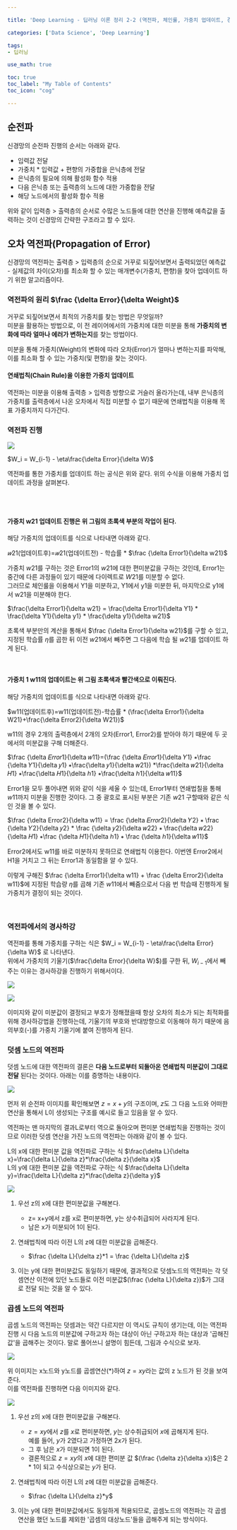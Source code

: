 ```yaml
---

title: 'Deep Learning - 딥러닝 이론 정리 2-2 (역전파, 체인룰, 가중치 업데이트, 경사하강법)'

categories: ['Data Science', 'Deep Learning']

tags: 
- 딥러닝

use_math: true

toc: true
toc_label: "My Table of Contents"
toc_icon: "cog"

---
```


## 순전파

신경망의 순전파 진행의 순서는 아래와 같다.  
* 입력값 전달  
* 가중치 * 입력값 + 편향의 가중합을 은닉층에 전달  
* 은닉층의 필요에 의해 활성화 함수 적용  
* 다음 은닉층 또는 출력층의 노드에 대한 가중합을 전달  
* 해당 노드에서의 활성화 함수 적용  

위와 같이 입력층 > 출력층의 순서로 수많은 노드들에 대한 연산을 진행해 예측값을 출력하는 것이 신경망의 간략한 구조라고 할 수 있다.   

## 오차 역전파(Propagation of Error)  

신경망의 역전파는 출력층 > 입력층의 순으로 거꾸로 되짚어보면서 출력되었던 예측값 - 실제값의 차이(오차)를 최소화 할 수 있는 매개변수(가중치, 편향)을 찾아 업데이트 하기 위한 알고리즘이다.  

### 역전파의 원리 $\frac {\delta Error}{\delta Weight}$  
거꾸로 되짚어보면서 최적의 가중치를 찾는 방법은 무엇일까?   
미분을 활용하는 방법으로, 이 전 레이어에서의 가중치에 대한 미분을 통해 **가중치의 변화에 따라 얼마나 에러가 변하는지**를 찾는 방법이다.  

미분을 통해 가중치(Weight)의 변화에 따라 오차(Error)가 얼마나 변하는지를 파악해, 이를 최소화 할 수 있는 가중치(및 편향)을 찾는 것이다.  

#### 연쇄법칙(Chain Rule)을 이용한 가중치 업데이트  

역전파는 미분을 이용해 출력층 > 입력층 방향으로 거슬러 올라가는데, 내부 은닉층의 가중치를 출력층에서 나온 오차에서 직접 미분할 수 없기 때문에 연쇄법칙을 이용해 목표 가중치까지 다가간다.   


### 역전파 진행  

![](https://images.velog.io/images/dlskawns/post/50b7531d-ae00-4bf6-a354-9883c45966c0/image.png)  

$W_i = W_{i-1} - \eta\frac{\delta Error}{\delta W}$  


역전파를 통한 가중치를 업데이트 하는 공식은 위와 같다. 위의 수식을 이용해 가중치 업데이트 과정을 살펴본다.  


<br>
<br>

#### 가중치 w21 업데이트 진행은 위 그림의 초록색 부분의 작업이 된다.  
해당 가중치의 업데이트를 식으로 나타내면 아래와 같다.  

$𝑤21$(업데이트후)=$𝑤21$(업데이트전) - 학습률 * $\frac {\delta Error1}{\delta w21}$  

가중치 $w21$를 구하는 것은 Error1의 $w21$에 대한 편미분값을 구하는 것인데, Error1는 중간에 다른 과정들이 있기 때문에 다이렉트로 $W21$를 미분할 수 없다.  
그러므로 체인룰을 이용해서 Y1을 미분하고, Y1에서 y1을 미분한 뒤, 마지막으로 y1에서 w21을 미분해야 한다.  


$\frac{\delta Error1}{\delta w21} =  \frac{\delta Error1}{\delta Y1} * \frac{\delta Y1}{\delta y1} * \frac{\delta y1}{\delta w21}$



초록색 부분만의 계산을 통해서 $\frac {\delta Error1}{\delta w21}$를 구할 수 있고, 지정된 학습률 $\eta$를 곱한 뒤 이전 $w21$에서 빼주면 그 다음에 학습 될  $w21$를 업데이트 하게 된다.  

<br>


#### 가중치 1 w11의 업데이트는 위 그림 초록색과 빨간색으로 이뤄진다.   
해당 가중치의 업데이트를 식으로 나타내면 아래와 같다.  

$w11(업데이트후)=w11(업데이트전)-학습률 * (\frac{\delta Error1}{\delta W21}+\frac{\delta Error2}{\delta W21})$

w11의 경우 2개의 출력층에서 2개의 오차(Error1, Error2)를 받아야 하기 때문에 두 곳에서의 미분값을 구해 더해준다.  

$\frac {\delta 𝐸𝑟𝑟𝑜𝑟1}{\delta 𝑤11}=(\frac {\delta 𝐸𝑟𝑟𝑜𝑟1}{\delta 𝑌1}  ∗\frac {\delta 𝑌1}{\delta 𝑦1}  ∗\frac{\delta 𝑦1}{\delta 𝑤21}) *\frac{\delta 𝑤21}{\delta 𝐻1}  ∗\frac{\delta 𝐻1}{\delta ℎ1}  ∗\frac{\delta ℎ1}{\delta 𝑤11}$  

Error1을 모두 풀어내면 위와 같이 식을 세울 수 있는데, Error1부터 연쇄법칠을 통해 $w11$까지 미분을 진행한 것이다. 그 중 괄호로 표시된 부분은 기존 $w21$ 구할때와 같은 식인 것을 볼 수 있다.  


$\frac {\delta Error2}{\delta w11} = \frac {\delta 𝐸𝑟𝑟𝑜𝑟2}{\delta 𝑌2} ∗ \frac {\delta 𝑌2}{\delta 𝑦2} * \frac {\delta 𝑦2}{\delta 𝑤22}  ∗  \frac{\delta 𝑤22}{\delta 𝐻1}  ∗\frac {\delta 𝐻1}{\delta ℎ1}  ∗ \frac {\delta ℎ1}{\delta 𝑤11}$  


Error2에서도 w11를 바로 미분하지 못하므로 연쇄법칙 이용한다. 이번엔 Error2에서 H1을 거치고 그 뒤는 Error1과 동일함을 알 수 있다.   

이렇게 구해진 $\frac {\delta Error1}{\delta w11} + \frac {\delta Error2}{\delta w11}$에 지정된 학습량 $\eta$를 곱해 기존 $w11$에서 빼줌으로서 다음 번 학습때 진행하게 될 가중치가 결정이 되는 것이다.  

<br>


### 역전파에서의 경사하강   

역전파를 통해 가중치를 구하는 식은 $W_i = W_{i-1} - \eta\frac{\delta Error}{\delta W}$ 로 나타낸다.  
위에서 가중치의 기울기($\frac{\delta Error}{\delta W}$)를 구한 뒤, $W_{i-1}$에서 빼주는 이유는 경사하강을 진행하기 위해서이다.  

![](https://images.velog.io/images/dlskawns/post/d5f9fd57-c858-478d-84a0-40e2a67308cc/image.png)  

![](https://images.velog.io/images/dlskawns/post/df66b23f-5ae9-4010-b188-d6e35b8f8d04/image.png)  

이미지와 같이 미분값이 결정되고 부호가 정해졌을때 항상 오차의 최소가 되는 최적화를 위해 경사하강법을 진행하는데, 기울기의 부호와 반대방향으로 이동해야 하기 때문에 음의부호(-)를 가중치 기울기에 붙여 진행하게 된다.  

### 덧셈 노드의 역전파  

덧셈 노드에 대한 역전파의 결론은 **다음 노드로부터 되돌아온 연쇄법칙 미분값이 그대로 전달** 된다는 것이다. 아래는 이를 증명하는 내용이다.  

![](https://images.velog.io/images/dlskawns/post/af8cad5d-1c8b-4e4a-8d6f-47f8ed21cb4c/image.png)

먼저 위 순전파 이미지를 확인해보면 $z = x+y$의 구조이며, $z$도 그 다음 노드와 어떠한 연산을 통해서 L이 생성되는 구조를 예시로 들고 있음을 알 수 있다.  

역전파는 맨 마지막의 결과L로부터 역으로 돌아오며 편미분 연쇄법칙을 진행하는 것이므로 이러한 덧셈 연산을 가진 노드의 역전파는 아래와 같이 볼 수 있다.  

L의 x에 대한 편미분 값을 역전파로 구하는 식 $\frac{\delta L}{\delta x}=\frac{\delta L}{\delta z}*\frac{\delta z}{\delta x}$  
L의 y에 대한 편미분 값을 역전파로 구하는 식 $\frac{\delta L}{\delta y}=\frac{\delta L}{\delta z}*\frac{\delta z}{\delta y}$  

![](https://images.velog.io/images/dlskawns/post/3c0c0564-ce1f-4dbf-8106-16ee2864fb37/image.png)  

1. 우선 z의 x에 대한 편미분값을 구해본다.  
	* z= x+y에서 z를 x로 편미분하면, y는 상수취급되어 사라지게 된다.  
    * 남은 x가 미분되어 1이 된다.  
2. 연쇄법칙에 따라 이전 L의 z에 대한 미분값을 곱해준다.  
	* $\frac {\delta L}{\delta z}*1 = \frac {\delta L}{\delta z}$  

3. 이는 y에 대한 편미분값도 동일하기 때문에, 결과적으로 덧셈노드의 역전파는 각 덧셈연산 이전에 있던 노드들로 이전 미분값$(\frac {\delta L}{\delta z})$가 그대로 전달 되는 것을 알 수 있다.  


### 곱셈 노드의 역전파
곱셈 노드의 역전파는 덧셈과는 약간 다르지만 이 역시도 규칙이 생기는데, 이는 역전파 진행 시 다음 노드의 미분값에 구하고자 하는 대상이 아닌 구하고자 하는 대상과 '곱해진 값'을 곱해주는 것이다. 말로 풀어쓰니 설명이 힘든데, 그림과 수식으로 보자.  

![](https://images.velog.io/images/dlskawns/post/f2187947-f251-4c89-a676-37491e0b54e4/image.png)  

위 이미지는 x노드와 y노드를 곱셈연산$(*)$하여 $z=xy$라는 값의 z 노드가 된 것을 보여준다.   
이를 역전파를 진행하면 다음 이미지와 같다.  

![](https://images.velog.io/images/dlskawns/post/3145cba8-641c-464c-a341-46e75d7d26d2/image.png)  

1. 우선 z의 x에 대한 편미분값을 구해본다.  
	* $z= xy$에서 $z$를 $x$로 편미분하면, $y$는 상수취급되어 $x$에 곱해지게 된다.  
    예를 들어, $y$가 2였다고 가정하면 $2x$가 된다.  
    * 그 후 남은 $x$가 미분되면 1이 된다.  
    * 결론적으로 $z=xy$의 $x$에 대한 편미분 값 $(\frac {\delta z}{\delta x})$은 2 * 1이 되고 수식상으로는 $y$가 된다.   

2. 연쇄법칙에 따라 이전 L의 z에 대한 미분값을 곱해준다.  
	* $\frac {\delta L}{\delta z}*y$  


3. 이는 y에 대한 편미분값에서도 동일하게 적용되므로, 곱셈노드의 역전파는 각 곱셈연산을 했던 노드를 제외한 '곱셈의 대상노드'들을 곱해주게 되는 방식이다.  
